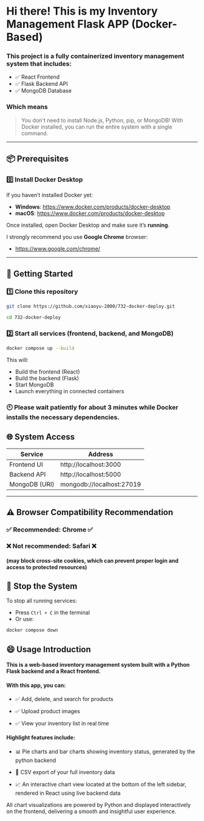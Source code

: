 # Hi there! This is my Inventory Management Flask APP (Docker-Based)

### This project is a fully containerized inventory management system that includes:

- ✅ React Frontend
- ✅ Flask Backend API
- ✅ MongoDB Database

### Which means
> You don't need to install Node.js, Python, pip, or MongoDB!
> With Docker installed, you can run the entire system with a single command.

---

## 📦 Prerequisites

### 0️⃣ Install Docker Desktop

If you haven’t installed Docker yet:

- **Windows**: https://www.docker.com/products/docker-desktop  
- **macOS**: https://www.docker.com/products/docker-desktop

Once installed, open Docker Desktop and make sure it’s **running**.

I strongly recommend you use **Google Chrome** browser:
- https://www.google.com/chrome/

---

## 🚀 Getting Started

### 1️⃣ Clone this repository

```bash
git clone https://github.com/xiaoyu-2000/732-docker-deploy.git

cd 732-docker-deploy
```


### 2️⃣ Start all services (frontend, backend, and MongoDB)

```bash
docker compose up --build
```

This will:
- Build the frontend (React)
- Build the backend (Flask)
- Start MongoDB
- Launch everything in connected containers

### 🕙 Please wait patiently for about 3 minutes while Docker installs the necessary dependencies.


## 🌐 System Access

| Service       | Address                  |
|---------------|--------------------------|
| Frontend UI   | http://localhost:3000    |
| Backend API   | http://localhost:5000    |
| MongoDB (URI) | mongodb://localhost:27019 |

---
## ⚠️ Browser Compatibility Recommendation
### ✅ Recommended: Chrome ✅
### ❌ Not recommended: Safari ❌
#### (may block cross-site cookies, which can prevent proper login and access to protected resources)

## 🛑 Stop the System

To stop all running services:

- Press `Ctrl + C` in the terminal
- Or use:

```bash
docker compose down
```

## 😄 Usage Introduction
#### This is a web-based inventory management system built with a Python Flask backend and a React frontend.

#### With this app, you can:

- ✅ Add, delete, and search for products

- ✅ Upload product images

- ✅ View your inventory list in real time

#### Highlight features include:

- 📊 Pie charts and bar charts showing inventory status, generated by the python backend

- 📁 CSV export of your full inventory data

- 📈 An interactive chart view located at the bottom of the left sidebar, rendered in React using live backend data

All chart visualizations are powered by Python and displayed interactively on the frontend, delivering a smooth and insightful user experience.
